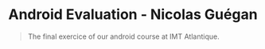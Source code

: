 # Android Evaluation - Nicolas Guégan

> The final exercice of our android course at IMT Atlantique.
